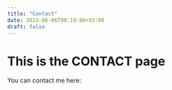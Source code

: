 ```yaml
---
title: "Contact"
date: 2022-06-06T00:19:00+03:00
draft: false
---
```


# This is the CONTACT page
You can contact me here:

